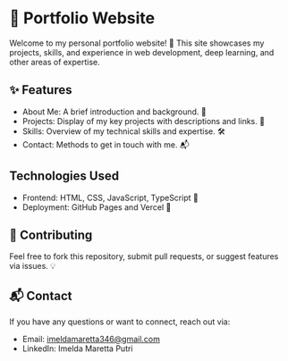 # 🚀 Portfolio Website

Welcome to my personal portfolio website! 🎨 This site showcases my projects, skills, and experience in web development, deep learning, and other areas of expertise.

## ✨ Features

* About Me: A brief introduction and background. 👤
* Projects: Display of my key projects with descriptions and links. 📂
* Skills: Overview of my technical skills and expertise. 🛠️
* Contact: Methods to get in touch with me. 📬

## Technologies Used

* Frontend: HTML, CSS, JavaScript, TypeScript 🎨
* Deployment: GitHub Pages and Vercel 🚀

## 🤝 Contributing

Feel free to fork this repository, submit pull requests, or suggest features via issues. 💡

## 📬 Contact

If you have any questions or want to connect, reach out via:

* Email: imeldamaretta346@gmail.com
* LinkedIn: Imelda Maretta Putri



